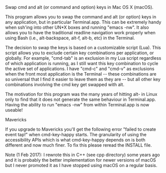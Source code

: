 Swap cmd and alt (or command and option) keys in Mac OS X (macOS).

This program allows you to swap the command and alt (or option) keys in any application, but in particular Terminal.app. This can be extremely handy when ssh'ing into other UN*X boxes and running "emacs -nw". It also allows you to have the traditional readline navigation work properly when using Bash (i.e., alt-backspace, alt-f, alt-b, etc) in the Terminal.

The decision to swap the keys is based on a customizable script (Lua). This script allows you to exclude certain key combinations per application, or globally.  For example, "cmd-tab" is an exclusion in my Lua script regardless of which application is running, as I still want this key combination to cycle the active set of applications.  I have "cmd-c" and "cmd-v" as exclusions when the front most application is the Terminal -- these combinations are so universal that I find it easier to leave them as they are -- but all other key combinations involving the cmd key get swapped with alt.

The motivation for this program was the many years of hitting alt-<something> in Linux only to find that it does not generate the same behaviour in Terminal.app.  Having the ability to run "emacs -nw" from within Terminal.app is now useable!

Mavericks

If you upgrade to Mavericks you'll get the following error "failed to create event tap!" when cmd-key-happy starts.  The granularity of using the accessibility APIs which is what cmd-key-happy depends on is both different and now much finer.  To fix this please reread the INSTALL file.

Note (1 Feb 2017): I rewrote this in C++ (see cpp directory) some
years ago and it is probably the better implementation for newer
versions of macOS but I never promoted it as I have stopped using
macOS on a regular basis.
